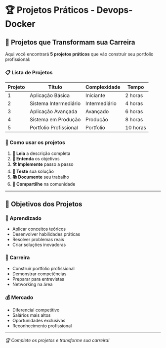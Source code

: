 # 🏆 Projetos Práticos - Devops-Docker

## 🎯 **Projetos que Transformam sua Carreira**

Aqui você encontrará **5 projetos práticos** que vão construir seu portfolio profissional:

### 📋 **Lista de Projetos**

| Projeto | Título | Complexidade | Tempo |
|---------|--------|--------------|-------|
| 1 | Aplicação Básica | Iniciante | 2 horas |
| 2 | Sistema Intermediário | Intermediário | 4 horas |
| 3 | Aplicação Avançada | Avançado | 6 horas |
| 4 | Sistema em Produção | Produção | 8 horas |
| 5 | Portfolio Profissional | Portfolio | 10 horas |

### 🚀 **Como usar os projetos**

1. **📖 Leia** a descrição completa
2. **🎯 Entenda** os objetivos
3. **🛠️ Implemente** passo a passo
4. **🧪 Teste** sua solução
5. **📚 Documente** seu trabalho
6. **🌟 Compartilhe** na comunidade

---

## 🎯 **Objetivos dos Projetos**

### 🧠 **Aprendizado**
- Aplicar conceitos teóricos
- Desenvolver habilidades práticas
- Resolver problemas reais
- Criar soluções inovadoras

### 🚀 **Carreira**
- Construir portfolio profissional
- Demonstrar competências
- Preparar para entrevistas
- Networking na área

### 💰 **Mercado**
- Diferencial competitivo
- Salários mais altos
- Oportunidades exclusivas
- Reconhecimento profissional

---

*🏆 Complete os projetos e transforme sua carreira!*